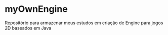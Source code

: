 # myOwnEngine
Repositório para armazenar meus estudos em criação de Engine para jogos 2D baseados em Java
